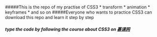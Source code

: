
#####This is the repo of my practise of CSS3
	* transform
	* animation
	* keyframes
	* and so on
#####Everyone who wants to practice CSS3 can download this repo and learn it step by step
##### type the code by following the course about CSS3 on [慕课网](imooc.com)